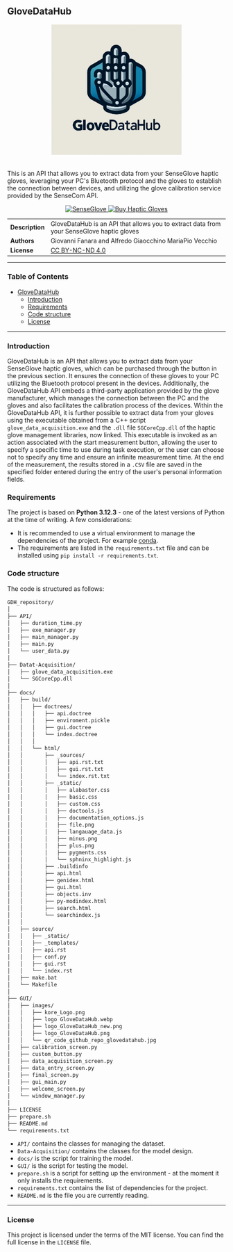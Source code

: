 <!---
Copyright 2024. All rights reserved.

Licensed under the CC BY-NC-ND 4.0 (the "License");
you may not use this file except in compliance with the License.
You may obtain a copy of the License at

    https://creativecommons.org/licenses/by-nc-nd/4.0/

Unless required by applicable law or agreed to in writing, software
distributed under the License is distributed on an "AS IS" BASIS,
WITHOUT WARRANTIES OR CONDITIONS OF ANY KIND, either express or implied.
See the License for the specific language governing permissions and
limitations under the License.
-->
## GloveDataHub

<p align="center">
  <img alt="GloveDataHub" src="GUI\images\logo GloveDataHub.webp" width="300" height="300" style="max-width: 100%;">
  <br/>
  <br/>
</p>

This is an API that allows you to extract data from your SenseGlove haptic gloves, leveraging your PC's Bluetooth protocol and the gloves to establish the connection between devices, and utilizing the glove calibration service provided by the SenseCom API.

<p align="center">
    <a href="https://github.com/Adjuvo/SenseGlove-API.git">
        <img alt="SenseGlove" src="https://img.shields.io/badge/Download-SenseGlove-brightgreen">
    </a>
    <a href="https://www.senseglove.com/developer/">
        <img alt="Buy Haptic Gloves" src="https://img.shields.io/badge/Buy-Haptic%20Gloves-blue">
    </a>
</p>


| | |
| --- | --- |
| **Description** | GloveDataHub is an API that allows you to extract data from your SenseGlove haptic gloves |
| **Authors** |Giovanni Fanara and Alfredo Giaocchino MariaPio Vecchio|
| **License** | [CC BY-NC-ND 4.0](https://creativecommons.org/licenses/by-nc-nd/4.0/legalcode.it) |

---

### Table of Contents

- [GloveDataHub](#machine-learning-project-template)
  - [Introduction](#introduction)
  - [Requirements](#requirements)
  - [Code structure](#code-structure)
  - [License](#license)

---

### Introduction
GloveDataHub is an API that allows you to extract data from your SenseGlove haptic gloves, which can be purchased through the button in the previous section. It ensures the connection of these gloves to your PC utilizing the Bluetooth protocol present in the devices. Additionally, the GloveDataHub API embeds a third-party application provided by the glove manufacturer, which manages the connection between the PC and the gloves and also facilitates the calibration process of the devices. Within the GloveDataHub API, it is further possible to extract data from your gloves using the executable obtained from a C++ script `glove_data_acquisition.exe` and the `.dll` file `SGCoreCpp.dll` of the haptic glove management libraries, now linked. This executable is invoked as an action associated with the start measurement button, allowing the user to specify a specific time to use during task execution, or the user can choose not to specify any time and ensure an infinite measurement time. At the end of the measurement, the results stored in a `.CSV` file are saved in the specified folder entered during the entry of the user's personal information fields.

### Requirements

The project is based on **Python 3.12.3** - one of the latest versions of Python at the time of writing. A few considerations:
- It is recommended to use a virtual environment to manage the dependencies of the project. For example [conda](https://docs.conda.io/en/latest/).
- The requirements are listed in the `requirements.txt` file and can be installed using `pip install -r requirements.txt`.

### Code structure

The code is structured as follows:

```
GDH_repository/
│
├── API/
│   ├── duration_time.py
│   ├── exe_manager.py
│   ├── main_manager.py
│   ├── main.py
│   └── user_data.py
│
├── Datat-Acquisition/
│   ├── glove_data_acquisition.exe
│   └── SGCoreCpp.dll
│
├── docs/
│   ├── build/
│   │   ├── doctrees/
│   │   │   ├── api.doctree
│   │   │   ├── enviroment.pickle
│   │   │   ├── gui.doctree
│   │   │   └── index.doctree
│   │   │
│   │   └── html/
│   │       ├── _sources/
│   │       │   ├── api.rst.txt
│   │       │   ├── gui.rst.txt
│   │       │   └── index.rst.txt
│   │       ├── _static/
│   │       │   ├── alabaster.css
│   │       │   ├── basic.css
│   │       │   ├── custom.css
│   │       │   ├── doctools.js
│   │       │   ├── documentation_options.js
│   │       │   ├── file.png
│   │       │   ├── langauage_data.js
│   │       │   ├── minus.png
│   │       │   ├── plus.png
│   │       │   ├── pygments.css
│   │       │   └── sphninx_highlight.js
│   │       ├── .buildinfo
│   │       ├── api.html
│   │       ├── genidex.html
│   │       ├── gui.html
│   │       ├── objects.inv
│   │       ├── py-modindex.html
│   │       ├── search.html
│   │       └── searchindex.js
│   │
│   ├── source/
│   │   ├── _static/
│   │   ├── _templates/
│   │   ├── api.rst
│   │   ├── conf.py
│   │   ├── gui.rst
│   │   └── index.rst
│   ├── make.bat
│   └── Makefile
│   
├── GUI/
│   ├── images/
│   │   ├── kore_Logo.png
│   │   ├── logo GloveDataHub.webp
│   │   ├── logo_GloveDataHub_new.png
│   │   ├── logo_GloveDataHub.png    
│   │   └── qr_code_github_repo_glovedatahub.jpg
│   ├── calibration_screen.py
│   ├── custom_button.py
│   ├── data_acquisition_screen.py
│   ├── data_entry_screen.py
│   ├── final_screen.py
│   ├── gui_main.py
│   ├── welcome_screen.py
│   └── window_manager.py
│
├── LICENSE
├── prepare.sh
├── README.md
└── requirements.txt
```
- `API/` contains the classes for managing the dataset.
- `Data-Acquisition/` contains the classes for the model design.
- `docs/` is the script for training the model.
- `GUI/` is the script for testing the model.
- `prepare.sh` is a script for setting up the environment - at the moment it only installs the requirements.
- `requirements.txt` contains the list of dependencies for the project.
- `README.md` is the file you are currently reading.

---

### License

This project is licensed under the terms of the MIT license. You can find the full license in the `LICENSE` file.